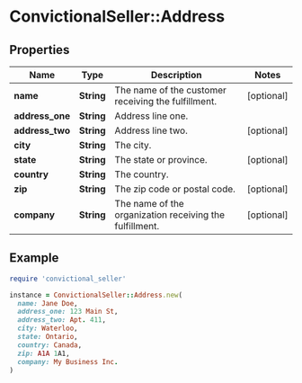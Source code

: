 # ConvictionalSeller::Address

## Properties

| Name | Type | Description | Notes |
| ---- | ---- | ----------- | ----- |
| **name** | **String** | The name of the customer receiving the fulfillment. | [optional] |
| **address_one** | **String** | Address line one. |  |
| **address_two** | **String** | Address line two. | [optional] |
| **city** | **String** | The city. |  |
| **state** | **String** | The state or province. | [optional] |
| **country** | **String** | The country. |  |
| **zip** | **String** | The zip code or postal code. | [optional] |
| **company** | **String** | The name of the organization receiving the fulfillment. | [optional] |

## Example

```ruby
require 'convictional_seller'

instance = ConvictionalSeller::Address.new(
  name: Jane Doe,
  address_one: 123 Main St,
  address_two: Apt. 411,
  city: Waterloo,
  state: Ontario,
  country: Canada,
  zip: A1A 1A1,
  company: My Business Inc.
)
```

